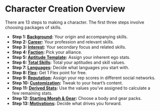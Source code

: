 # Character Creation Overview

There are 13 steps to making a character. The first three steps involve choosing packages of skills.

<!-- CLEANED div class="stat-list" -->

- **Step 1: [Background](../04/04-step-1-background.md):** Your origin and accompanying skills.
- **Step 2: [Career](../04/05-step-2-carrer.md):** Your profession and relevant skills.
- **Step 3: [Interest](../04/06-step-3-interest.md):** Your secondary focus and related skills.
- **Step 4: [Faction](../04/07-step-4-faction.md):** Pick your alliance.
- **Step 5: [Aptitude Template](../04/08-step-5-aptitude-template.md):** Assign your inherent ego stats.
- **Step 6: [Total Skills](../04/09-step-6-total-skills.md):** Total your aptitudes and skill values.
- **Step 7: [Languages](../04/10-step-7-languages.md):** Decide what languages you start with.
- **Step 8: [Flex](../04/11-step-8-flex.md):** Get 1 Flex point for free.
- **Step 9: [Reputation](../04/12-step-9-reputation.md):** Assign your rep scores in different social networks.
- **Step 10: [Customization](../04/13-step-10-customization.md):** Tweak to your heart’s content.
- **Step 11: [Derived Stats](../04/14-step-11-derived-stats.md):** Use the values you’ve assigned to calculate a few remaining stats.
- **Step 12: [Starting Morph & Gear](../04/15-step-12-starting-morph-gear.md):** Choose a body and gear packs.
- **Step 13: [Motivations](../04/16-step-13-motivations.md):** Decide what drives you forward.

<!-- CLEANED /div -->
